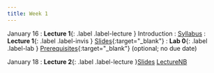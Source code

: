 ```yaml
---
title: Week 1
---
```


January 16
: **Lecture 1**{: .label .label-lecture } Introduction
    : [Syllabus](https://www.econ148.org/sp24/syllabus/)
: **Lecture 1**{: .label .label-invis } [Slides](https://docs.google.com/presentation/d/1tPUSs2dmm3CKogMHYibLIN3PBrxjT7j11DEF4UdWVGg/edit?usp=sharing){:target="_blank"}<!--, [Video](https://kaltura.berkeley.edu/media/ECON%20148%2C%20LEC%20001%20(Spring%202024)/1_a6bnpxf6)-->
: **Lab 0**{: .label .label-lab } [Prerequisites](https://data100.datahub.berkeley.edu/hub/user-redirect/git-pull?repo=https%3A%2F%2Fgithub.com%2FUCB-Econ-148%2Fsp24-student&branch=main&urlpath=lab%2Ftree%2Fsp24-student%2Flab%2Flab00%2Flab00.ipynb){:target="_blank"} (optional; no due date)


January 18
: **Lecture 2**{: .label .label-lecture }[Slides](https://docs.google.com/presentation/d/1zYv6uNkgokxrScGRVbvXZk0fN_2NFWP8EmSYASQ-tfs/edit#slide=id.g1d48db45a1a_0_15)   [LectureNB](https://data100.datahub.berkeley.edu/hub/user-redirect/git-pull?repo=https%3A%2F%2Fgithub.com%2FUCB-Econ-148%2Fecon148-sp24&branch=main&urlpath=lab%2Ftree%2Fecon148-sp24%2Flec%2FLec1-2-spotify.ipynb)